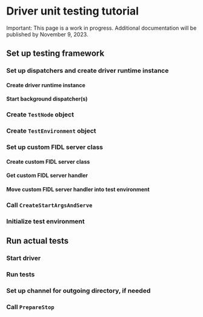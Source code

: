 # Driver unit testing tutorial

Important: This page is a work in progress.
Additional documentation will be published by November 9, 2023.

## Set up testing framework

### Set up dispatchers and create driver runtime instance

#### Create driver runtime instance

#### Start background dispatcher(s)

### Create `TestNode` object

### Create `TestEnvironment` object

### Set up custom FIDL server class

#### Create custom FIDL server class

#### Get custom FIDL server handler

#### Move custom FIDL server handler into test environment

### Call `CreateStartArgsAndServe`

### Initialize test environment

## Run actual tests

### Start driver

### Run tests

### Set up channel for outgoing directory, if needed

### Call `PrepareStop`
